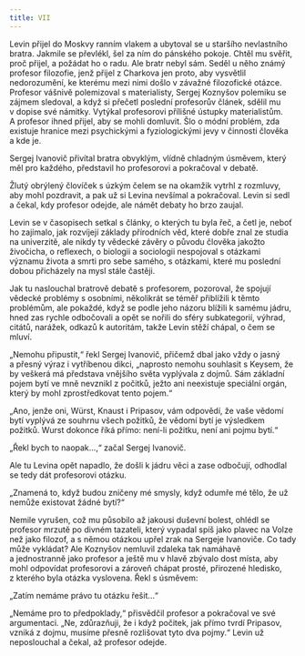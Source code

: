 ```yaml
---
title: VII
---
```


Levin přijel do Moskvy ranním vlakem a ubytoval se u staršího nevlastního bratra. Jakmile se převlékl, šel za ním do pánského pokoje. Chtěl mu svěřit, proč přijel, a požádat ho o radu. Ale bratr nebyl sám. Seděl u něho známý profesor filozofie, jenž přijel z Charkova jen proto, aby vysvětlil nedorozumění, ke kterému mezi nimi došlo v závažné filozofické otázce. Profesor vášnivě polemizoval s materialisty, Sergej Koznyšov polemiku se zájmem sledoval, a když si přečetl poslední profesorův článek, sdělil mu v dopise své námitky. Vytýkal profesorovi přílišné ústupky materialistům. A profesor ihned přijel, aby se mohli domluvit. Šlo o módní problém, zda existuje hranice mezi psychickými a fyziologickými jevy v činnosti člověka a kde je.

Sergej Ivanovič přivítal bratra obvyklým, vlídně chladným úsměvem, který měl pro každého, představil ho profesorovi a pokračoval v debatě.

Žlutý obrýlený človíček s úzkým čelem se na okamžik vytrhl z rozmluvy, aby mohl pozdravit, a pak už si Levina nevšímal a pokračoval. Levin si sedl a čekal, kdy profesor odejde, ale námět debaty ho brzo zaujal.

Levin se v časopisech setkal s články, o kterých tu byla řeč, a četl je, neboť ho zajímalo, jak rozvíjejí základy přírodních věd, které dobře znal ze studia na univerzitě, ale nikdy ty vědecké závěry o původu člověka jakožto živočicha, o reflexech, o biologii a sociologii nespojoval s otázkami významu života a smrti pro sebe samého, s otázkami, které mu poslední dobou přicházely na mysl stále častěji.

Jak tu naslouchal bratrově debatě s profesorem, pozoroval, že spojují vědecké problémy s osobními, několikrát se téměř přiblížili k těmto problémům, ale pokaždé, když se podle jeho názoru blížili k samému jádru, hned zas rychle odbočovali a opět se nořili do sféry subkategorií, výhrad, citátů, narážek, odkazů k autoritám, takže Levin stěží chápal, o čem se mluví.

„Nemohu připustit,“ řekl Sergej Ivanovič, přičemž dbal jako vždy o jasný a přesný výraz i vytříbenou dikci, „naprosto nemohu souhlasit s Keysem, že by veškerá má představa vnějšího světa vyplývala z dojmů. Sám základní pojem bytí ve mně nevznikl z počitků, ježto ani neexistuje speciální orgán, který by mohl zprostředkovat tento pojem.“

„Ano, jenže oni, Würst, Knaust i Pripasov, vám odpovědí, že vaše vědomí bytí vyplývá ze souhrnu všech požitků, že vědomí bytí je výsledkem požitků. Wurst dokonce říká přímo: není-li požitku, není ani pojmu bytí.“

„Řekl bych to naopak…,“ začal Sergej Ivanovič.

Ale tu Levina opět napadlo, že došli k jádru věci a zase odbočují, odhodlal se tedy dát profesorovi otázku.

„Znamená to, když budou zničeny mé smysly, když odumře mé tělo, že už nemůže existovat žádné bytí?“

Nemile vyrušen, což mu působilo až jakousi duševní bolest, ohlédl se profesor mrzutě po divném tazateli, který vypadal spíš jako plavec na Volze než jako filozof, a s němou otázkou upřel zrak na Sergeje Ivanoviče. Co tady může vykládat? Ale Koznyšov nemluvil zdaleka tak namáhavě a jednostranně jako profesor a ještě mu v hlavě zbývalo dost místa, aby mohl odpovídat profesorovi a zároveň chápat prosté, přirozené hledisko, z kterého byla otázka vyslovena. Řekl s úsměvem:

„Zatím nemáme právo tu otázku řešit…“

„Nemáme pro to předpoklady,“ přisvědčil profesor a pokračoval ve své argumentaci. „Ne, zdůrazňuji, že i když počitek, jak přímo tvrdí Pripasov, vzniká z dojmu, musíme přesně rozlišovat tyto dva pojmy.“ Levin už neposlouchal a čekal, až profesor odejde.
